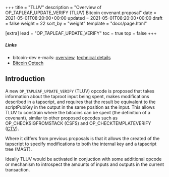+++
title = "TLUV"
description = "Overview of OP_TAPLEAF_UPDATE_VERIFY (TLUV) Bitcoin covenant proposal"
date = 2021-05-01T08:20:00+00:00
updated = 2021-05-01T08:20:00+00:00
draft = false
weight = 22
sort_by = "weight"
template = "docs/page.html"

[extra]
lead = "OP_TAPLEAF_UPDATE_VERIFY"
toc = true
top = false
+++


##### Links

- bitcoin-dev e-mails: [overview](https://lists.linuxfoundation.org/pipermail/bitcoin-dev/2021-September/019419.html), [technical details](https://lists.linuxfoundation.org/pipermail/bitcoin-dev/2021-September/019420.html)
- [Bitcoin Optech](https://bitcoinops.org/en/newsletters/2021/09/15/#covenant-opcode-proposal)



## Introduction

A new `OP_TAPLEAF_UPDATE_VERIFY` (TLUV) opcode is proposed that takes information about the taproot
input being spent, makes modifications described in a tapscript, and requires that the result be
equivalent to the scriptPubKey in the output in the same position as the input. This allows TLUV to
constrain where the bitcoins can be spent (the definition of a covenant), similar to other proposed
opcodes such as OP_CHECKSIGFROMSTACK (CSFS) and OP_CHECKTEMPLATEVERIFY ([CTV](/proposals/ctv)).

Where it differs from previous proposals is that it allows the created of the tapscript to specify
modifications to both the internal key and a tapscript tree (MAST).

Ideally TLUV would be activated in conjuction with some additional opcode or mechanism to introspect
the amounts of inputs and outputs in the current transaction.


